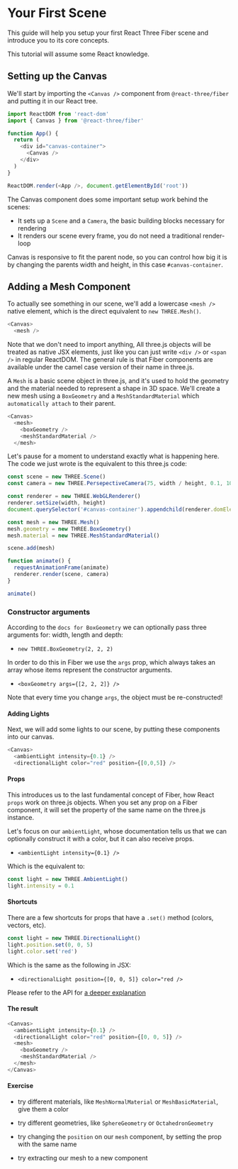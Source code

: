 # Your First Scene

This guide will help you setup your first React Three Fiber scene and
introduce you to its core concepts.

This tutorial will assume some React knowledge.

## Setting up the Canvas

We'll start by importing the `<Canvas />` component from `@react-three/fiber` and putting it in our React tree. 

```javascript
import ReactDOM from 'react-dom'
import { Canvas } from '@react-three/fiber'

function App() {
  return (
    <div id="canvas-container">
      <Canvas />
    </div>
  )
}

ReactDOM.render(<App />, document.getElementById('root'))
```

The Canvas component does some important setup work behind the scenes:

* It sets up a `Scene` and a `Camera`, the basic building blocks necessary for rendering
* It renders our scene every frame, you do not need a traditional render-loop

Canvas is responsive to fit the parent node, so you can control how big it is by changing the parents width and height, in this case `#canvas-container`.

## Adding a Mesh Component

To actually see something in our scene, we'll add a lowercase `<mesh />` native element, which is the direct equivalent to `new THREE.Mesh()`.

```typescript
<Canvas>
  <mesh />
```

Note that we don't need to import anything, All three.js objects will be treated as native JSX elements, just like you can just write `<div />` or `<span />` in regular ReactDOM. The general rule is that Fiber components are available under the camel case version of their name in three.js.

A `Mesh` is a basic scene object in three.js, and it's used to hold the geometry and the material needed to represent a shape in 3D space. We'll create a new mesh using a `BoxGeometry` and a `MeshStandardMaterial` which `automatically attach` to their parent.

```typescript
<Canvas>
  <mesh>
    <boxGeometry />
    <meshStandardMaterial />
  </mesh>
```

Let's pause for a moment to understand exactly what is happening here. The code we just wrote is the equivalent to this three.js code:

```typescript
const scene = new THREE.Scene()
const camera = new THREE.PersepectiveCamera(75, width / height, 0.1, 1000)

const renderer = new THREE.WebGLRenderer()
renderer.setSize(width, height)
document.querySelector('#canvas-container').appendchild(renderer.domElement)

const mesh = new THREE.Mesh()
mesh.geometry = new THREE.BoxGeometry()
mesh.material = new THREE.MeshStandardMaterial()

scene.add(mesh)

function animate() {
  requestAnimationFrame(animate)
  renderer.render(scene, camera)
}

animate()
```

### Constructor arguments

According to the `docs for BoxGeometry` we can optionally pass three arguments for: width, length and depth:

* `new THREE.BoxGeometry(2, 2, 2)`

In order to do this in Fiber we use the `args` prop, which always takes an array whose items represent the constructor arguments.

* `<boxGeometry args={[2, 2, 2]} />`

Note that every time you change `args`, the object must be re-constructed!

#### Adding Lights

Next, we will add some lights to our scene, by putting these components into our canvas.

```typescript
<Canvas>
  <ambientLight intensity={0.1} />
  <directionalLight color="red" position={[0,0,5]} />
```

#### Props

This introduces us to the last fundamental concept of Fiber, how React `props` work on three.js objects. When you set any prop on a Fiber component, it will set the property of the same name on the three.js instance.

Let's focus on our `ambientLight`, whose documentation tells us that we can optionally construct it with a color, but it can also receive props.

* `<ambientLight intensity={0.1} />`

Which is the equivalent to:

```javascript
const light = new THREE.AmbientLight()
light.intensity = 0.1
```

#### Shortcuts

There are a few shortcuts for props that have a `.set()` method (colors, vectors, etc).

```javascript
const light = new THREE.DirectionalLight()
light.position.set(0, 0, 5)
light.color.set('red')
```

Which is the same as the following in JSX:

* `<directionalLight position={[0, 0, 5]} color="red />`

Please refer to the API for [a deeper explanation](https://docs.pmnd.rs/react-three-fiber/api/objects)

#### The result 

```javascript
<Canvas>
  <ambientLight intensity={0.1} />
  <directionalLight color="red" position={[0, 0, 5]} />
  <mesh>
    <boxGeometry />
    <meshStandardMaterial />
  </mesh>
</Canvas>
```

#### Exercise

- try different materials, like `MeshNormalMaterial` or `MeshBasicMaterial`, give them a color

- try different geometries, like `SphereGeometry` or `OctahedronGeometry`

- try changing the `position` on our `mesh` component, by setting the prop with the same name

- try extracting our mesh to a new component




